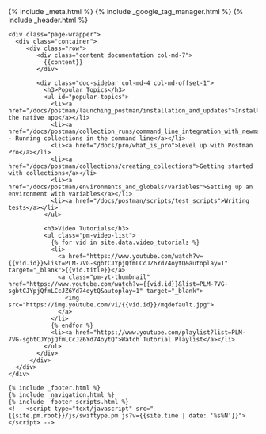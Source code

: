 <!DOCTYPE html>
<html lang="en">
{% include _meta.html %}
  <body class="<%= current.source %> regular">
    {% include _google_tag_manager.html %}
    {% include _header.html %}

    <div class="page-wrapper">
      <div class="container">
         <div class="row">
            <div class="content documentation col-md-7">
              {{content}}
            </div>

            <div class="doc-sidebar col-md-4 col-md-offset-1">
              <h3>Popular Topics</h3>
              <ul id="popular-topics">
                <li><a href="/docs/postman/launching_postman/installation_and_updates">Installing the native app</a></li>
                <li><a href="/docs/postman/collection_runs/command_line_integration_with_newman">Newman - Running collections in the command line</a></li>
                <li><a href="/docs/pro/what_is_pro">Level up with Postman Pro</a></li>
                <li><a href="/docs/postman/collections/creating_collections">Getting started with collections</a></li>
                <li><a href="/docs/postman/environments_and_globals/variables">Setting up an environment with variables</a></li>
                <li><a href="/docs/postman/scripts/test_scripts">Writing tests</a></li>
              </ul>

              <h3>Video Tutorials</h3>
              <ul class="pm-video-list">
                {% for vid in site.data.video_tutorials %}
                <li>
                  <a href="https://www.youtube.com/watch?v={{vid.id}}&list=PLM-7VG-sgbtCJYpjQfmLCcJZ6Yd74oytQ&autoplay=1" target="_blank">{{vid.title}}</a>
                  <a class="pm-yt-thumbnail" href="https://www.youtube.com/watch?v={{vid.id}}&list=PLM-7VG-sgbtCJYpjQfmLCcJZ6Yd74oytQ&autoplay=1" target="_blank">
                    <img src="https://img.youtube.com/vi/{{vid.id}}/mqdefault.jpg">
                  </a>
                </li>
                {% endfor %}
                <li><a href="https://www.youtube.com/playlist?list=PLM-7VG-sgbtCJYpjQfmLCcJZ6Yd74oytQ">Watch Tutorial Playlist</a></li>
              </ul>
            </div>
          </div>
      </div>
    </div>

    {% include _footer.html %}
    {% include _navigation.html %}
    {% include _footer_scripts.html %}
    <!-- <script type="text/javascript" src="{{site.pm.root}}/js/swiftype.pm.js?v={{site.time | date: '%s%N'}}"></script> -->
  </body>
</html>
